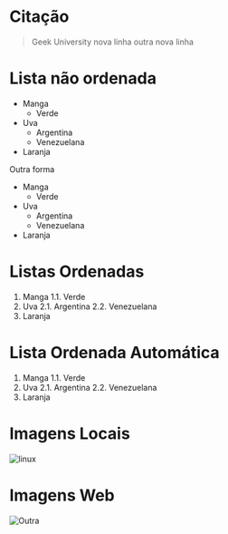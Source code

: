 # Citação

>Geek University
> nova linha
> outra nova linha

# Lista não ordenada
- Manga
  - Verde
- Uva
  - Argentina
  - Venezuelana
- Laranja

Outra forma

* Manga
  * Verde
* Uva
  * Argentina
  * Venezuelana
* Laranja

# Listas Ordenadas

1. Manga
  1.1. Verde
2. Uva
  2.1. Argentina
  2.2. Venezuelana
3. Laranja

# Lista Ordenada Automática

1. Manga
  1.1. Verde
1. Uva
  2.1. Argentina
  2.2. Venezuelana
1. Laranja

# Imagens Locais

![linux](linux.png "Imagen do linux title")

# Imagens Web
![Outra](https://img.ibxk.com.br/2020/08/21/21103040738060.jpg?w=1120&h=420&mode=crop&scale=both "title da imagen da Web")




















